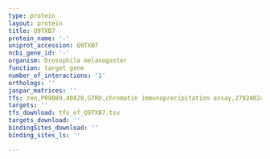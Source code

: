 ```yaml
---
type: protein
layout: protein
title: Q9TXB7
protein_name: '-'
uniprot_accession: Q9TXB7
ncbi_gene_id: '-'
organism: Drosophila melanogaster
function: target gene
number_of_interactions: '1'
orthologs: ''
jaspar_matrices: ''
tfs: zen,P09089,40828,GTRD,chromatin immunoprecipitation assay,27924024%5Buid%5D,No
targets: ''
tfs_download: tfs_of_Q9TXB7.tsv
targets_download: ''
bindingSites_download: ''
binding_sites_ls: ''

---
```

